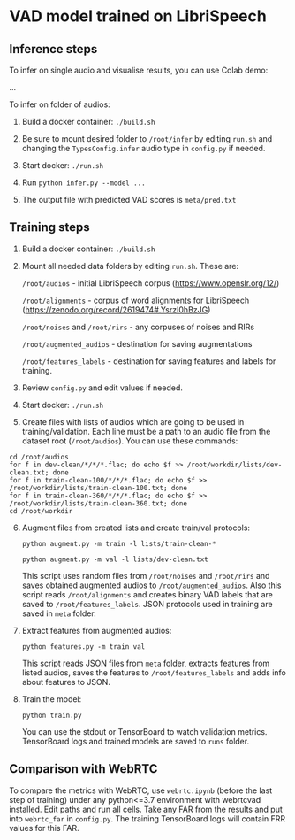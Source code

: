 # VAD model trained on LibriSpeech

## Inference steps

To infer on single audio and visualise results, you can use Colab demo: 

...

To infer on folder of audios:

1. Build a docker container: ``./build.sh``

2. Be sure to mount desired folder to ``/root/infer`` by editing ``run.sh`` and changing the ``TypesConfig.infer`` audio type in ``config.py`` if needed.

3. Start docker: ``./run.sh``

4. Run ``python infer.py --model ...``

5. The output file with predicted VAD scores is ``meta/pred.txt``

## Training steps

1. Build a docker container: ``./build.sh``

2. Mount all needed data folders by editing ``run.sh``. These are:

    ``/root/audios`` - initial LibriSpeech corpus (https://www.openslr.org/12/)
    
    ``/root/alignments`` - corpus of word alignments for LibriSpeech (https://zenodo.org/record/2619474#.YsrzI0hBzJG)
    
    ``/root/noises`` and ``/root/rirs`` - any corpuses of noises and RIRs
    
    ``/root/augmented_audios`` - destination for saving augmentations
    
    ``/root/features_labels`` - destination for saving features and labels for training.

3. Review ``config.py`` and edit values if needed.

4. Start docker: ``./run.sh``

5. Create files with lists of audios which are going to be used in training/validation. Each line must be a path to an audio file from the dataset root (``/root/audios``). You can use these commands:

```
cd /root/audios
for f in dev-clean/*/*/*.flac; do echo $f >> /root/workdir/lists/dev-clean.txt; done
for f in train-clean-100/*/*/*.flac; do echo $f >> /root/workdir/lists/train-clean-100.txt; done
for f in train-clean-360/*/*/*.flac; do echo $f >> /root/workdir/lists/train-clean-360.txt; done
cd /root/workdir
```

6. Augment files from created lists and create train/val protocols:

    ``python augment.py -m train -l lists/train-clean-*``
    
    ``python augment.py -m val -l lists/dev-clean.txt``
    
    This script uses random files from ``/root/noises`` and ``/root/rirs`` and saves obtained augmented audios to ``/root/augmented_audios``. Also this script reads ``/root/alignments`` and creates binary VAD labels that are saved to ``/root/features_labels``. JSON protocols used in training are saved in ``meta`` folder.
    
7. Extract features from augmented audios:

    ``python features.py -m train val``
    
    This script reads JSON files from ``meta`` folder, extracts features from listed audios, saves the features to ``/root/features_labels`` and adds info about features to JSON.
    
8. Train the model: 

    ``python train.py``
    
    You can use the stdout or TensorBoard to watch validation metrics. TensorBoard logs and trained models are saved to ``runs`` folder.
    
## Comparison with WebRTC

To compare the metrics with WebRTC, use ``webrtc.ipynb`` (before the last step of training) under any python<=3.7 environment with webrtcvad installed. Edit paths and run all cells. Take any FAR from the results and put into ``webrtc_far`` in ``config.py``. The training TensorBoard logs will contain FRR values for this FAR.